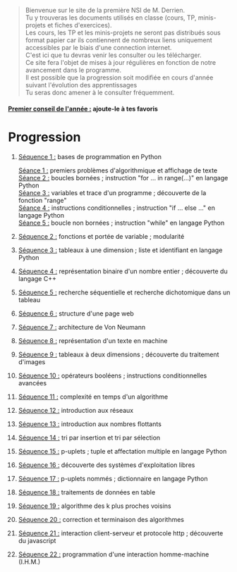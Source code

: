 > Bienvenue sur le site de la première NSI de M. Derrien.  
> Tu y trouveras les documents utilisés en classe (cours, TP, minis-projets et fiches d'exercices).  
> Les cours, les TP et les minis-projets ne seront pas distribués sous format papier car ils contiennent de nombreux liens uniquement accessibles par le biais d'une connection internet.  
> C'est ici que tu devras venir les consulter ou les télécharger.  
> Ce site fera l'objet de mises à jour régulières en fonction de notre avancement dans le programme.  
> Il est possible que la progression soit modifiée en cours d'année suivant l'évolution des apprentissages  
> Tu seras donc amener à le consulter fréquemment.
  
#### <ins>Premier conseil de l'année :</ins> ajoute-le à tes favoris

# Progression

1. <ins>Séquence 1 :</ins> bases de programmation en Python

    <ins>Séance 1 :</ins> premiers problèmes d'algorithmique et affichage de texte  
    <ins>Séance 2 :</ins> boucles bornées ; instruction "for ... in range(...)" en langage Python  
    <ins>Séance 3 :</ins> variables et trace d'un programme ; découverte de la fonction "range"  
    <ins>Séance 4 :</ins> instructions conditionnelles ; instruction "if ... else ..." en langage Python  
    <ins>Séance 5 :</ins> boucle non bornées ; instruction "while" en langage Python  

2. <ins>Séquence 2 :</ins> fonctions et portée de variable ; modularité

4. <ins>Séquence 3 :</ins> tableaux à une dimension ; liste et identifiant en langage Python

6. <ins>Séquence 4 :</ins> représentation binaire d'un nombre entier ; découverte du langage C++

8. <ins>Séquence 5 :</ins> recherche séquentielle et recherche dichotomique dans un tableau

10. <ins>Séquence 6 :</ins> structure d'une page web

12. <ins>Séquence 7 :</ins> architecture de Von Neumann

14. <ins>Séquence 8 :</ins> représentation d'un texte en machine

16. <ins>Séquence 9 :</ins> tableaux à deux dimensions ; découverte du traitement d'images

18. <ins>Séquence 10 :</ins> opérateurs booléens ; instructions conditionnelles avancées

20. <ins>Séquence 11 :</ins> complexité en temps d'un algorithme

22. <ins>Séquence 12 :</ins> introduction aux réseaux

24. <ins>Séquence 13 :</ins> introduction aux nombres flottants

26. <ins>Séquence 14 :</ins> tri par insertion et tri par sélection

28. <ins>Séquence 15 :</ins> p-uplets ; tuple et affectation multiple en langage Python

30. <ins>Séquence 16 :</ins> découverte des systèmes d'exploitation libres

32. <ins>Séquence 17 :</ins> p-uplets nommés ; dictionnaire en langage Python

34. <ins>Séquence 18 :</ins> traitements de données en table

36. <ins>Séquence 19 :</ins> algorithme des k plus proches voisins

38. <ins>Séquence 20 :</ins> correction et terminaison des algorithmes

40. <ins>Séquence 21 :</ins> interaction client-serveur et protocole http ; découverte du javascript

42. <ins>Séquence 22 :</ins> programmation d'une interaction homme-machine (I.H.M.)
